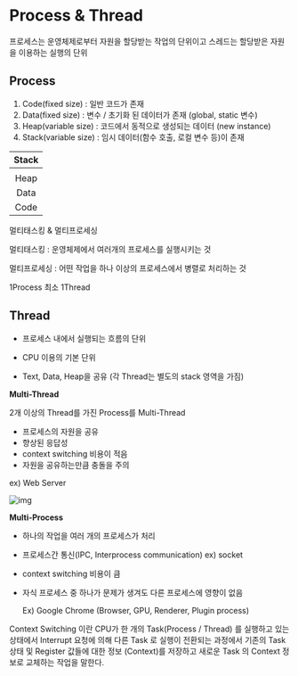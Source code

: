 # Process & Thread



프로세스는 운영체제로부터 자원을 할당받는 작업의 단위이고 스레드는 할당받은 자원을 이용하는 실행의 단위





## Process

1. Code(fixed size) : 일반 코드가 존재
2. Data(fixed size) : 변수 / 초기화 된 데이터가 존재 (global, static 변수)
3. Heap(variable size) : 코드에서 동적으로 생성되는 데이터 (new instance)
4. Stack(variable size) : 임시 데이터(함수 호출, 로컬 변수 등)이 존재



| Stack |
| :---: |
|       |
| Heap  |
| Data  |
| Code  |





멀티태스킹 & 멀티프로세싱

멀티태스킹 : 운영체제에서 여러개의 프로세스를 실행시키는 것

멀티프로세싱 : 어떤 작업을 하나 이상의 프로세스에서 병렬로 처리하는 것



1Process 최소 1Thread



## Thread

- 프로세스 내에서 실행되는 흐름의 단위

- CPU 이용의 기본 단위
- Text, Data, Heap을 공유 (각 Thread는 별도의 stack 영역을 가짐)





**Multi-Thread**

2개 이상의 Thread를 가진 Process를 Multi-Thread 

- 프로세스의 자원을 공유
- 향상된 응답성
- context switching 비용이 적음
- 자원을 공유하는만큼 충돌을 주의

ex) Web Server



![img](https://blog.kakaocdn.net/dn/J20S0/btqyDCUGaNc/r2OmX2Un7enf0KAYkjhHEK/img.png)





**Multi-Process**

- 하나의 작업을 여러 개의 프로세스가 처리

- 프로세스간 통신(IPC, Interprocess communication) ex) socket 

- context switching 비용이 큼

- 자식 프로세스 중 하나가 문제가 생겨도 다른 프로세스에 영향이 없음

  Ex) Google Chrome (Browser, GPU, Renderer, Plugin process)





Context Switching 이란 CPU가 한 개의 Task(Process / Thread) 를 실행하고 있는 상태에서 Interrupt 요청에 의해 다른 Task 로 실행이 전환되는 과정에서 기존의 Task 상태 및 Register 값들에 대한 정보 (Context)를 저장하고 새로운 Task 의 Context 정보로 교체하는 작업을 말한다.

